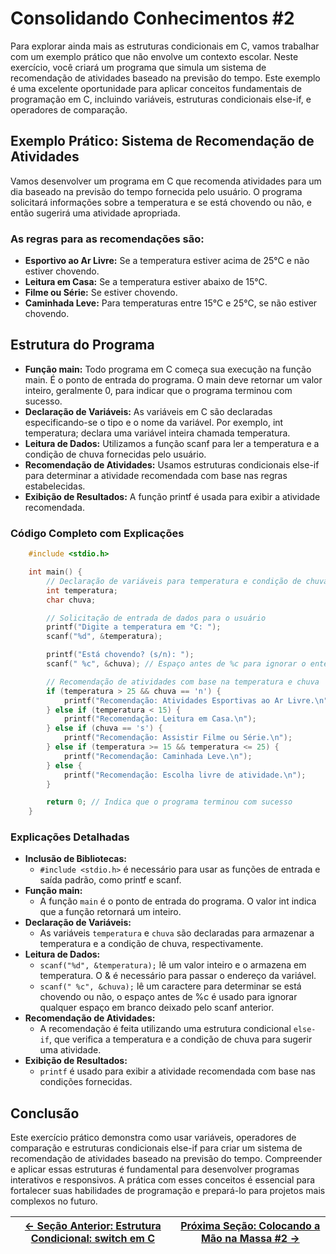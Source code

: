 # Consolidando Conhecimentos #2

Para explorar ainda mais as estruturas condicionais em C, vamos trabalhar com um exemplo prático que não envolve um contexto escolar. Neste exercício, você criará um programa que simula um sistema de recomendação de atividades baseado na previsão do tempo. Este exemplo é uma excelente oportunidade para aplicar conceitos fundamentais de programação em C, incluindo variáveis, estruturas condicionais else-if, e operadores de comparação.

## Exemplo Prático: Sistema de Recomendação de Atividades

Vamos desenvolver um programa em C que recomenda atividades para um dia baseado na previsão do tempo fornecida pelo usuário. O programa solicitará informações sobre a temperatura e se está chovendo ou não, e então sugerirá uma atividade apropriada.

### As regras para as recomendações são:
- **Esportivo ao Ar Livre:** Se a temperatura estiver acima de 25°C e não estiver chovendo.
- **Leitura em Casa:** Se a temperatura estiver abaixo de 15°C.
- **Filme ou Série:** Se estiver chovendo.
- **Caminhada Leve:** Para temperaturas entre 15°C e 25°C, se não estiver chovendo.

## Estrutura do Programa

- **Função main:** Todo programa em C começa sua execução na função main. É o ponto de entrada do programa. O main deve retornar um valor inteiro, geralmente 0, para indicar que o programa terminou com sucesso.
- **Declaração de Variáveis:** As variáveis em C são declaradas especificando-se o tipo e o nome da variável. Por exemplo, int temperatura; declara uma variável inteira chamada temperatura.
- **Leitura de Dados:** Utilizamos a função scanf para ler a temperatura e a condição de chuva fornecidas pelo usuário.
- **Recomendação de Atividades:** Usamos estruturas condicionais else-if para determinar a atividade recomendada com base nas regras estabelecidas.
- **Exibição de Resultados:** A função printf é usada para exibir a atividade recomendada.

### Código Completo com Explicações
```c
    #include <stdio.h>

    int main() {
        // Declaração de variáveis para temperatura e condição de chuva
        int temperatura;
        char chuva;

        // Solicitação de entrada de dados para o usuário
        printf("Digite a temperatura em °C: ");
        scanf("%d", &temperatura);

        printf("Está chovendo? (s/n): ");
        scanf(" %c", &chuva); // Espaço antes de %c para ignorar o enter

        // Recomendação de atividades com base na temperatura e chuva
        if (temperatura > 25 && chuva == 'n') {
            printf("Recomendação: Atividades Esportivas ao Ar Livre.\n");
        } else if (temperatura < 15) {
            printf("Recomendação: Leitura em Casa.\n");
        } else if (chuva == 's') {
            printf("Recomendação: Assistir Filme ou Série.\n");
        } else if (temperatura >= 15 && temperatura <= 25) {
            printf("Recomendação: Caminhada Leve.\n");
        } else {
            printf("Recomendação: Escolha livre de atividade.\n");
        }

        return 0; // Indica que o programa terminou com sucesso
    }
```

### Explicações Detalhadas
- **Inclusão de Bibliotecas:**
    - `#include <stdio.h>` é necessário para usar as funções de entrada e saída padrão, como printf e scanf.
- **Função main:**
    - A função `main` é o ponto de entrada do programa. O valor int indica que a função retornará um inteiro.
- **Declaração de Variáveis:**
    - As variáveis `temperatura` e `chuva` são declaradas para armazenar a temperatura e a condição de chuva, respectivamente.
- **Leitura de Dados:**
    - `scanf("%d", &temperatura);` lê um valor inteiro e o armazena em temperatura. O & é necessário para passar o endereço da variável.
    - `scanf(" %c", &chuva);` lê um caractere para determinar se está chovendo ou não, o espaço antes de %c é usado para ignorar qualquer espaço em branco deixado pelo scanf anterior.
- **Recomendação de Atividades:**
    - A recomendação é feita utilizando uma estrutura condicional `else-if`, que verifica a temperatura e a condição de chuva para sugerir uma atividade.
- **Exibição de Resultados:**
    - `printf` é usado para exibir a atividade recomendada com base nas condições fornecidas.

## Conclusão

Este exercício prático demonstra como usar variáveis, operadores de comparação e estruturas condicionais else-if para criar um sistema de recomendação de atividades baseado na previsão do tempo. Compreender e aplicar essas estruturas é fundamental para desenvolver programas interativos e responsivos. A prática com esses conceitos é essencial para fortalecer suas habilidades de programação e prepará-lo para projetos mais complexos no futuro.

| [← Seção Anterior: Estrutura Condicional: switch em C]() | [Próxima Seção: Colocando a Mão na Massa #2 →]() |
|---------------------------|------------------------------------------------------|